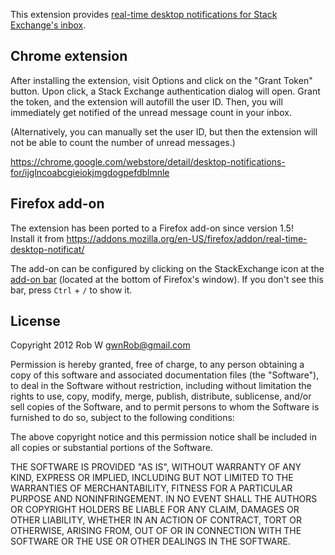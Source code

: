 This extension provides [real-time desktop notifications for Stack Exchange's inbox](http://stackapps.com/q/3780/9699?real-time-desktop-notifications-for-stack-exchange-inbox-chrome-extension).

## Chrome extension
After installing the extension, visit Options and click on the "Grant Token"
button. Upon click, a Stack Exchange authentication dialog will open. Grant
the token, and the extension will autofill the user ID. Then, you will
immediately get notified of the unread message count in your inbox.

(Alternatively, you can manually set the user ID, but then the extension will
not be able to count the number of unread messages.)

https://chrome.google.com/webstore/detail/desktop-notifications-for/ijglncoabcgieiokjmgdogpefdblmnle

## Firefox add-on
The extension has been ported to a Firefox add-on since version 1.5!  
Install it from https://addons.mozilla.org/en-US/firefox/addon/real-time-desktop-notificat/

The add-on can be configured by clicking on the StackExchange icon at the
[add-on bar](http://support.mozilla.org/en-US/kb/add-on-bar-quick-access-to-add-ons)
(located at the bottom of Firefox's window).
If you don't see this bar, press `Ctrl` + `/` to show it.

## License
Copyright 2012 Rob W <gwnRob@gmail.com>

Permission is hereby granted, free of charge, to any person obtaining a copy of
this software and associated documentation files (the "Software"), to deal in
the Software without restriction, including without limitation the rights to
use, copy, modify, merge, publish, distribute, sublicense, and/or sell copies of
the Software, and to permit persons to whom the Software is furnished to do so,
subject to the following conditions:

The above copyright notice and this permission notice shall be included in all
copies or substantial portions of the Software.

THE SOFTWARE IS PROVIDED "AS IS", WITHOUT WARRANTY OF ANY KIND, EXPRESS OR
IMPLIED, INCLUDING BUT NOT LIMITED TO THE WARRANTIES OF MERCHANTABILITY, FITNESS
FOR A PARTICULAR PURPOSE AND NONINFRINGEMENT. IN NO EVENT SHALL THE AUTHORS OR
COPYRIGHT HOLDERS BE LIABLE FOR ANY CLAIM, DAMAGES OR OTHER LIABILITY, WHETHER
IN AN ACTION OF CONTRACT, TORT OR OTHERWISE, ARISING FROM, OUT OF OR IN
CONNECTION WITH THE SOFTWARE OR THE USE OR OTHER DEALINGS IN THE SOFTWARE.
